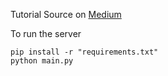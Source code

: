 Tutorial Source on [Medium](https://codeburst.io/building-your-first-chat-application-using-flask-in-7-minutes-f98de4adfa5d)

To run the server

    pip install -r "requirements.txt"
    python main.py



